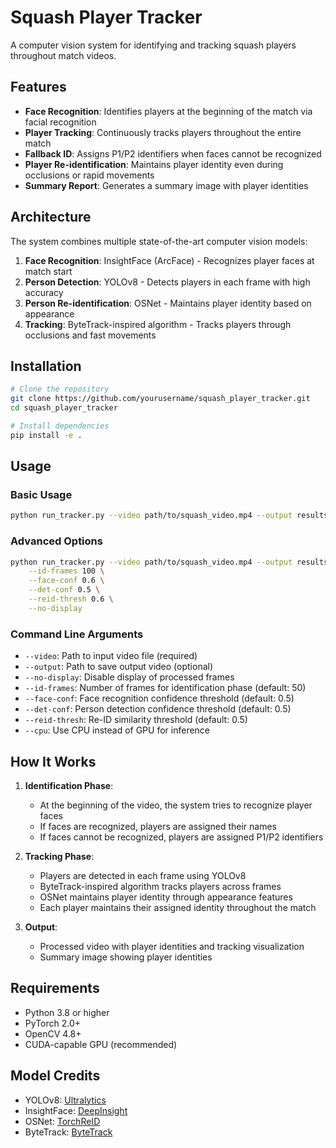 # Squash Player Tracker

A computer vision system for identifying and tracking squash players throughout match videos.

## Features

- **Face Recognition**: Identifies players at the beginning of the match via facial recognition
- **Player Tracking**: Continuously tracks players throughout the entire match
- **Fallback ID**: Assigns P1/P2 identifiers when faces cannot be recognized
- **Player Re-identification**: Maintains player identity even during occlusions or rapid movements
- **Summary Report**: Generates a summary image with player identities

## Architecture

The system combines multiple state-of-the-art computer vision models:

1. **Face Recognition**: InsightFace (ArcFace) - Recognizes player faces at match start
2. **Person Detection**: YOLOv8 - Detects players in each frame with high accuracy 
3. **Person Re-identification**: OSNet - Maintains player identity based on appearance
4. **Tracking**: ByteTrack-inspired algorithm - Tracks players through occlusions and fast movements

## Installation

```bash
# Clone the repository
git clone https://github.com/yourusername/squash_player_tracker.git
cd squash_player_tracker

# Install dependencies
pip install -e .
```

## Usage

### Basic Usage

```bash
python run_tracker.py --video path/to/squash_video.mp4 --output results.mp4
```

### Advanced Options

```bash
python run_tracker.py --video path/to/squash_video.mp4 --output results.mp4 \
    --id-frames 100 \
    --face-conf 0.6 \
    --det-conf 0.5 \
    --reid-thresh 0.6 \
    --no-display
```

### Command Line Arguments

- `--video`: Path to input video file (required)
- `--output`: Path to save output video (optional)
- `--no-display`: Disable display of processed frames
- `--id-frames`: Number of frames for identification phase (default: 50)
- `--face-conf`: Face recognition confidence threshold (default: 0.5)
- `--det-conf`: Person detection confidence threshold (default: 0.5)
- `--reid-thresh`: Re-ID similarity threshold (default: 0.5)
- `--cpu`: Use CPU instead of GPU for inference

## How It Works

1. **Identification Phase**:
   - At the beginning of the video, the system tries to recognize player faces
   - If faces are recognized, players are assigned their names
   - If faces cannot be recognized, players are assigned P1/P2 identifiers

2. **Tracking Phase**:
   - Players are detected in each frame using YOLOv8
   - ByteTrack-inspired algorithm tracks players across frames
   - OSNet maintains player identity through appearance features
   - Each player maintains their assigned identity throughout the match

3. **Output**:
   - Processed video with player identities and tracking visualization
   - Summary image showing player identities

## Requirements

- Python 3.8 or higher
- PyTorch 2.0+
- OpenCV 4.8+
- CUDA-capable GPU (recommended)

## Model Credits

- YOLOv8: [Ultralytics](https://github.com/ultralytics/ultralytics)
- InsightFace: [DeepInsight](https://github.com/deepinsight/insightface)
- OSNet: [TorchReID](https://github.com/KaiyangZhou/deep-person-reid)
- ByteTrack: [ByteTrack](https://github.com/ifzhang/ByteTrack)